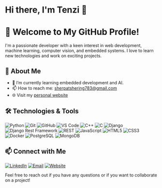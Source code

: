 # Hi there, I'm Tenzi 👋

# 🌟 Welcome to My GitHub Profile!

I'm a passionate developer with a keen interest in web development, machine learning, computer vision, and embedded systems. I love to learn new technologies and work on exciting projects.

## 🚀 About Me

- 🌱 I’m currently learning embedded development and AI.
- 📫 How to reach me: sherpatshering783@gmail.com
- 🌐 Visit my [personal website](https://tsheringtsherpa.pythonanywhere.com/)

## 🛠️ Technologies & Tools

![Python](https://img.shields.io/badge/-Python-3776AB?style=flat&logo=python&logoColor=white)
![Git](https://img.shields.io/badge/-Git-F05032?style=flat&logo=git&logoColor=white)
![GitHub](https://img.shields.io/badge/-GitHub-181717?style=flat&logo=github&logoColor=white)
![VS Code](https://img.shields.io/badge/-VS%20Code-007ACC?style=flat&logo=visual-studio-code&logoColor=white)
![C++](https://img.shields.io/badge/-C++-00599C?style=flat&logo=c%2B%2B&logoColor=white)
![C](https://img.shields.io/badge/-C-A8B9CC?style=flat&logo=c&logoColor=white)
![Django](https://img.shields.io/badge/-Django-092E20?style=flat&logo=django&logoColor=white)
![Django Rest Framework](https://img.shields.io/badge/-Django%20Rest%20Framework-092E20?style=flat&logo=django&logoColor=white)
![REST](https://img.shields.io/badge/-REST-009688?style=flat&logo=rest&logoColor=white)
![JavaScript](https://img.shields.io/badge/-JavaScript-F7DF1E?style=flat&logo=javascript&logoColor=black)
![HTML5](https://img.shields.io/badge/-HTML5-E34F26?style=flat&logo=html5&logoColor=white)
![CSS3](https://img.shields.io/badge/-CSS3-1572B6?style=flat&logo=css3&logoColor=white)
![Docker](https://img.shields.io/badge/-Docker-2496ED?style=flat&logo=docker&logoColor=white)
![PostgreSQL](https://img.shields.io/badge/-PostgreSQL-336791?style=flat&logo=postgresql&logoColor=white)
![MongoDB](https://img.shields.io/badge/-MongoDB-47A248?style=flat&logo=mongodb&logoColor=white)




## 📫 Connect with Me

[![LinkedIn](https://img.shields.io/badge/-LinkedIn-0A66C2?style=flat&logo=linkedin&logoColor=white)](https://www.linkedin.com/in/tshering-sherpa-b660ab193/)
[![Email](https://img.shields.io/badge/-Email-D14836?style=flat&logo=gmail&logoColor=white)](mailto:sherpatshering783@gmail.com)
[![Website](https://img.shields.io/badge/-Website-4285F4?style=flat&logo=google-chrome&logoColor=white)](https://tsheringtsherpa.pythonanywhere.com/)

Feel free to reach out if you have any questions or if you want to collaborate on a project!
